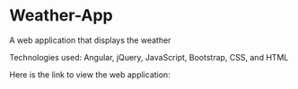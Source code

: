 # Weather-App
A web application that displays the weather

Technologies used: Angular, jQuery, JavaScript, Bootstrap, CSS, and HTML

Here is the link to view the web application: 
